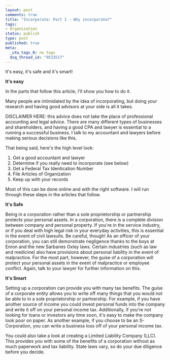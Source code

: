 ```yaml
--- 
layout: post
comments: true
title: "Incorporate: Part I - Why incorporate?"
tags: 
- Organization
status: publish
type: post
published: true
meta: 
  _utw_tags_0: no tags
  dsq_thread_id: "9533517"
---
```

It's easy, it's safe and it's smart!

<strong>It's easy</strong>

In the parts that follow this article, I'll show you how to do it.

Many people are intimidated by the idea of incorporating, but doing your research and having good advisors at your side is all it takes.

DISCLAIMER HERE: this advice does not take the place of professional accounting and legal advice.  There are many different types of businesses and shareholders, and having a good CPA and lawyer is essential to a running a successful business.  I talk to my accountant and lawyers before making serious decisions like this.

That being said, here's the high level look:
<ol>
	<li>Get a good accountant and lawyer</li>
	<li>Determine if you really need to incorporate (see below)</li>
	<li>Get a Federal Tax Identication Number</li>
	<li>File Articles of Organization</li>
	<li>Keep up with your records</li>
</ol>
Most of this can be done online and with the right software.  I will run through these steps in the articles that follow.

<strong>It's Safe</strong>

Being in a corporation rather than a sole proprietorship or partnership protects your personal assets.  In a corporation, there is a complete division between company and personal property.  If you're in the service industry, or if you deal with high legal risk in your everyday activities, this is essential in the event of civil lawsuits.  Be careful, though!  As an officer of your corporation, you can still demonstrate negligence thanks to the boys at Enron and the new Sarbanes Oxley laws.  Certain industries (such as law and medicine) also have provisions about personal liability in the event of malpractice.  For the most part, however, the guise of a corporation will protect your personal assets in the event of malpractice or employee conflict.  Again, talk to your lawyer for further information on this.

<strong>It's Smart</strong>

Setting up a corporation can provide you with many tax benefits.  The guise of a corporate entity allows you to write off many things that you would not be able to in a sole proprietorship or partnership.  For example, if you have another source of income you could invest personal funds into the company and write it off on your personal income tax.  Additionally, if you're not looking for loans or investors any time soon, it's easy to make the company look poor on paper.  As another example, if you choose to be an S-Corporation, you can write a business loss off of your personal income tax.

You could also take a look at creating a Limited Liability Company (LLC).  This provides you with some of the benefits of a corporation without as much paperwork and tax liability.  State laws vary, so do your due diligence before you decide.
